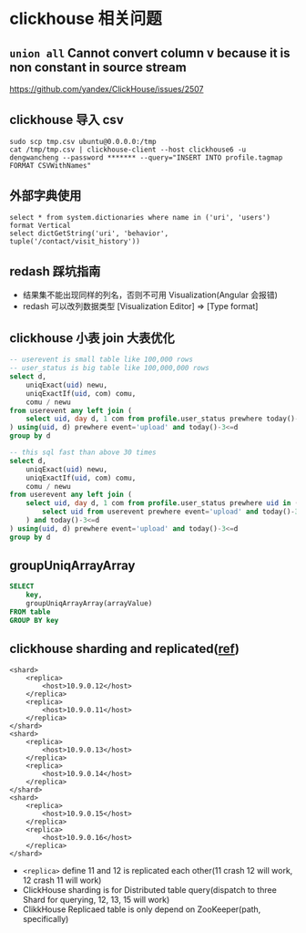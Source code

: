 # clickhouse 相关问题

## `union all` Cannot convert column v because it is non constant in source stream
https://github.com/yandex/ClickHouse/issues/2507

## clickhouse 导入 csv
```
sudo scp tmp.csv ubuntu@0.0.0.0:/tmp
cat /tmp/tmp.csv | clickhouse-client --host clickhouse6 -u dengwancheng --password ******* --query="INSERT INTO profile.tagmap FORMAT CSVWithNames"
```

## 外部字典使用
```
select * from system.dictionaries where name in ('uri', 'users') format Vertical
select dictGetString('uri', 'behavior', tuple('/contact/visit_history'))
```

## redash 踩坑指南
* 结果集不能出现同样的列名，否则不可用 Visualization(Angular 会报错)
* redash 可以改列数据类型 [Visualization Editor] ⇒ [Type format]

## clickhouse 小表 join 大表优化
```sql
-- userevent is small table like 100,000 rows
-- user_status is big table like 100,000,000 rows
select d,
    uniqExact(uid) newu,
    uniqExactIf(uid, com) comu,
    comu / newu
from userevent any left join (
    select uid, day d, 1 com from profile.user_status prewhere today()-3<=d
) using(uid, d) prewhere event='upload' and today()-3<=d
group by d

-- this sql fast than above 30 times
select d,
    uniqExact(uid) newu, 
    uniqExactIf(uid, com) comu,
    comu / newu
from userevent any left join (
    select uid, day d, 1 com from profile.user_status prewhere uid in (
        select uid from userevent prewhere event='upload' and today()-3<=d
    ) and today()-3<=d
) using(uid, d) prewhere event='upload' and today()-3<=d
group by d
```

## groupUniqArrayArray
```sql
SELECT 
    key, 
    groupUniqArrayArray(arrayValue)
FROM table 
GROUP BY key
```

## clickhouse sharding and replicated([ref](https://zhuanlan.zhihu.com/p/37173180))
```
<shard>
    <replica>
        <host>10.9.0.12</host>
    </replica>
    <replica>
        <host>10.9.0.11</host>
    </replica>
</shard>
<shard>
    <replica>
        <host>10.9.0.13</host>
    </replica>
    <replica>
        <host>10.9.0.14</host>
    </replica>
</shard>
<shard>
    <replica>
        <host>10.9.0.15</host>
    </replica>
    <replica>
        <host>10.9.0.16</host>
    </replica>
</shard>
```
* `<replica>` define 11 and 12 is replicated each other(11 crash 12 will work, 12 crash 11 will work)
* ClickHouse sharding is for Distributed table query(dispatch to three Shard for querying, 12, 13, 15 will work)
* ClikkHouse Replicaed table is only depend on ZooKeeper(path, specifically)
